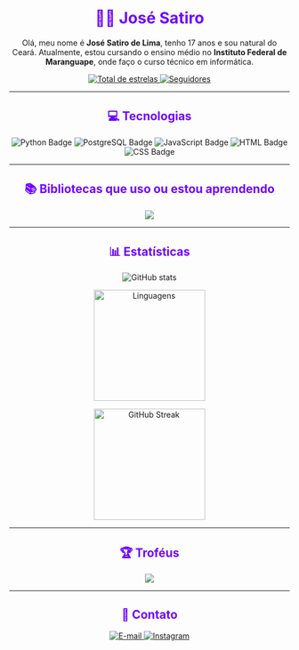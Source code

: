 <h1 align="center" style="color: #6f00ff;">👨‍💻 José Satiro</h1>

<p align="center">
  Olá, meu nome é <strong>José Satiro de Lima</strong>, tenho 17 anos e sou natural do Ceará. Atualmente, estou cursando o ensino médio no <strong>Instituto Federal de Maranguape</strong>, onde faço o curso técnico em informática.
</p>


<p align="center">
  <a href="https://github.com/SatiroDev?tab=repositories&sort=stargazers">
    <img 
      alt="Total de estrelas" 
      title="Total de estrelas GitHub" 
      src="https://img.shields.io/github/stars/SatiroDev?color=6f00ff&style=for-the-badge&label=Estrelas&logo=github"
    />
  </a>
  <a href="https://github.com/SatiroDev?tab=followers">
    <img 
      alt="Seguidores" 
      title="Me siga no GitHub" 
      src="https://img.shields.io/github/followers/SatiroDev?color=6f00ff&style=for-the-badge&label=Seguidores&logo=github"
    />
  </a>
</p>


---



<h2 align="center" style="color: #6f00ff;">💻 Tecnologias</h2>
<p align="center">
  <img src="https://img.shields.io/badge/Python-6f00ff?style=for-the-badge&logo=python&logoColor=3776AB" alt="Python Badge" />

  <img src="https://img.shields.io/badge/PostgreSQL-6f00ff?style=for-the-badge&logo=postgresql&logoColor=white" alt="PostgreSQL Badge" />

  <img src="https://img.shields.io/badge/JavaScript-6f00ff?style=for-the-badge&logo=javascript&logoColor=F7DF1E" alt="JavaScript Badge" />

  <img src="https://img.shields.io/badge/HTML5-6f00ff?style=for-the-badge&logo=html5&logoColor=E34F26" alt="HTML Badge" />

  <img src="https://img.shields.io/badge/CSS3-6f00ff?style=for-the-badge&logo=css3&logoColor=1572B6" alt="CSS Badge" />
</p>



---

<h2 align="center" style="color: #6f00ff;">📚 Bibliotecas que uso ou estou aprendendo</h2>

<p align="center">
  <img src="https://img.shields.io/badge/NumPy-6f00ff?style=for-the-badge&logo=numpy&logoColor=white" />
</p>


---

<h2 align="center" style="color: #6f00ff;">📊 Estatísticas</h2>
<p align="center">
  <img 
    src="https://github-readme-stats.vercel.app/api?username=SatiroDev&show_icons=true&theme=radical&bg_color=000000&title_color=6f00ff&text_color=ffffff&icon_color=6f00ff&border_radius=10" 
    alt="GitHub stats"
  />
</p>



<p align="center">
    <img 
        alt="Linguagens"
        height="200" 
        src="https://github-readme-stats.vercel.app/api/top-langs/?username=SatiroDev&theme=tokyonight&layout=compact&langs_count=9&bg_color=000000&title_color=6f00ff&text_color=ffffff&border_radius=10&custom_title=Linguagens"
    />
</p>

<p align="center">
    <img 
        alt="GitHub Streak" 
        height="200" 
        src="https://github-readme-streak-stats.herokuapp.com/?user=SatiroDev&theme=black-ice&hide_border=false&date_format=j%20M%5B%20Y%5D&fire=FF4500&ring=6f00ff&currStreakLabel=6f00ff&border_radius=10" 
    />
</p>


---

<h2 align="center" style="color: #6f00ff;">🏆 Troféus</h2>
<p align="center">
    <img src="https://github-profile-trophy.vercel.app/?username=SatiroDev&theme=tokyonight&no-bg=true&margin-w=10&margin-h=10&row=1&column=6" />
</p>


---

<h2 align="center" style="color: #6f00ff;">💬 Contato</h2>

<p align="center">
  <a href="mailto:satirojose492@gmail.com">
    <img src="https://img.shields.io/badge/E--mail-6f00ff?style=for-the-badge&logo=gmail&logoColor=white" alt="E-mail" />
  </a>
  <a href="https://instagram.com/j.satiropde7_" target="_blank">
    <img src="https://img.shields.io/badge/Instagram-6f00ff?style=for-the-badge&logo=instagram&logoColor=white" alt="Instagram" />
  </a>
</p>
